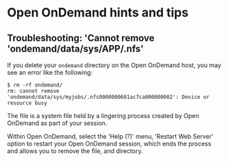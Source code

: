 # Open OnDemand hints and tips

## Troubleshooting: 'Cannot remove 'ondemand/data/sys/APP/.nfs'

If you delete your `ondemand` directory on the Open OnDemand host, you may see an error like the following:

```console
$ rm -rf ondemand/
rm: cannot remove 'ondemand/data/sys/myjobs/.nfs0000000601ac7ca000000002': Device or resource busy
```

The file is a system file held by a lingering process created by Open OnDemand as part of your session.

Within Open OnDemand, select the 'Help (?)' menu, 'Restart Web Server' option to restart your Open OnDemand session, which ends the process and allows you to remove the file, and directory.
